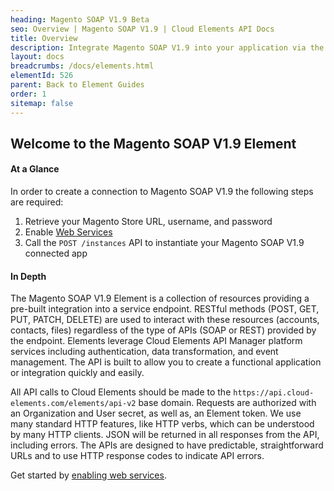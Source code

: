 ```yaml
---
heading: Magento SOAP V1.9 Beta
seo: Overview | Magento SOAP V1.9 | Cloud Elements API Docs
title: Overview
description: Integrate Magento SOAP V1.9 into your application via the Cloud Elements APIs.
layout: docs
breadcrumbs: /docs/elements.html
elementId: 526
parent: Back to Element Guides
order: 1
sitemap: false
---
```


## Welcome to the Magento SOAP V1.9 Element


#### At a Glance

In order to create a connection to Magento SOAP V1.9 the following steps are required:

1. Retrieve your Magento Store URL, username, and password
2. Enable [Web Services](magento-soapv19-endpoint-setup.html)
3. Call the `POST /instances` API to instantiate your Magento SOAP V1.9 connected app

#### In Depth

The Magento SOAP V1.9 Element is a collection of resources providing a pre-built integration into a service endpoint. RESTful methods (POST, GET, PUT, PATCH, DELETE) are used to interact with these resources (accounts, contacts, files) regardless of the type of APIs (SOAP or REST) provided by the endpoint. Elements leverage Cloud Elements API Manager platform services including authentication, data transformation, and event management.  The API is built to allow you to create a functional application or integration quickly and easily.

All API calls to Cloud Elements should be made to the `https://api.cloud-elements.com/elements/api-v2` base domain. Requests are authorized with an Organization and User secret, as well as, an Element token.  We use many standard HTTP features, like HTTP verbs, which can be understood by many HTTP clients. JSON will be returned in all responses from the API, including errors. The APIs are designed to have predictable, straightforward URLs and to use HTTP response codes to indicate API errors.

Get started by [enabling web services](magento-soapv19-endpoint-setup.html).

